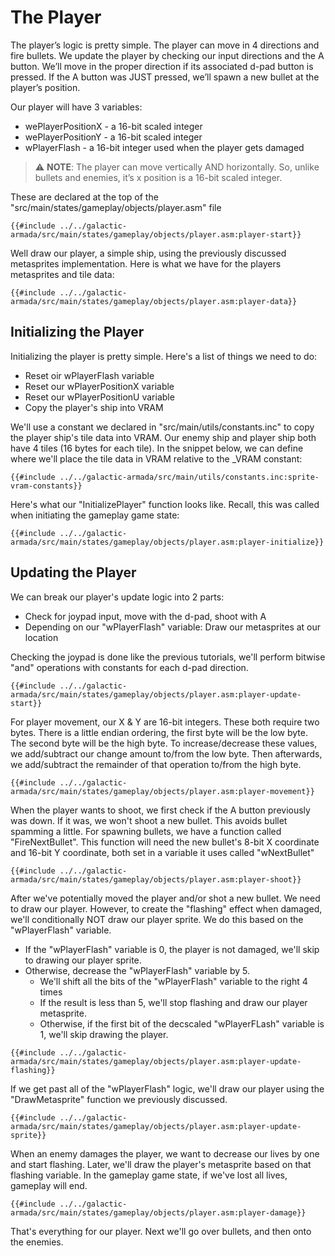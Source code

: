 # The Player

The player’s logic is pretty simple. The player can move in 4 directions and fire bullets. We update the player by checking our input directions and the A button. We’ll move in the proper direction if its associated d-pad button is pressed. If the A button was JUST pressed, we’ll spawn a new bullet at the player’s position.

Our player will have 3 variables:
- wePlayerPositionX - a 16-bit scaled integer
- wePlayerPositionY - a 16-bit scaled integer
- wPlayerFlash - a 16-bit integer used when the player gets damaged

> ⚠️ **NOTE**: The player can move vertically AND horizontally. So, unlike bullets and enemies, it’s x position is a 16-bit scaled integer.

These are declared at the top of the "src/main/states/gameplay/objects/player.asm" file

```rgbasm,linenos,start={{#line_no_of "" ../../galactic-armada/src/main/states/gameplay/objects/player.asm:player-start}}
{{#include ../../galactic-armada/src/main/states/gameplay/objects/player.asm:player-start}}
```

Well draw our player, a simple ship, using the previously discussed metasprites implementation. Here is what we have for the players metasprites and tile data:
```rgbasm,linenos,start={{#line_no_of "" ../../galactic-armada/src/main/states/gameplay/objects/player.asm:player-data}}
{{#include ../../galactic-armada/src/main/states/gameplay/objects/player.asm:player-data}}
```

## Initializing the Player

Initializing the player is pretty simple. Here's a list of things we need to do:
* Reset oir wPlayerFlash variable
* Reset our wPlayerPositionX variable
* Reset our wPlayerPositionU variable
* Copy the player's ship into VRAM

We'll use a constant we declared in "src/main/utils/constants.inc" to copy the player ship's tile data into VRAM. Our enemy ship and player ship both have 4 tiles (16 bytes for each tile). In the snippet below, we can define where we'll place the tile data in VRAM relative to the _VRAM constant:

```rgbasm,linenos,start={{#line_no_of "" ../../galactic-armada/src/main/utils/constants.inc:sprite-vram-constants}}
{{#include ../../galactic-armada/src/main/utils/constants.inc:sprite-vram-constants}}
```

Here's what our "InitializePlayer" function looks like. Recall, this was called when initiating the gameplay game state:

```rgbasm,linenos,start={{#line_no_of "" ../../galactic-armada/src/main/states/gameplay/objects/player.asm:player-initialize}}
{{#include ../../galactic-armada/src/main/states/gameplay/objects/player.asm:player-initialize}}
```

## Updating the Player

We can break our player's update logic into 2 parts:
* Check for joypad input,  move with the d-pad, shoot with A
* Depending on our "wPlayerFlash" variable: Draw our metasprites at our location

Checking the joypad is done like the previous tutorials, we'll perform bitwise "and" operations with constants for each d-pad direction.

```rgbasm,linenos,start={{#line_no_of "" ../../galactic-armada/src/main/states/gameplay/objects/player.asm:player-update-start}}
{{#include ../../galactic-armada/src/main/states/gameplay/objects/player.asm:player-update-start}}
```

For player movement, our X & Y are 16-bit integers. These both require two bytes. There is a little endian ordering, the first byte will be the low byte. The second byte will be the high byte. To increase/decrease these values, we add/subtract our change amount to/from the low byte. Then afterwards, we add/subtract the remainder of that operation to/from the high byte.

```rgbasm,linenos,start={{#line_no_of "" ../../galactic-armada/src/main/states/gameplay/objects/player.asm:player-movement}}
{{#include ../../galactic-armada/src/main/states/gameplay/objects/player.asm:player-movement}}
```

When the player wants to shoot, we first check if the A button previously was down. If it was, we won't shoot a new bullet. This avoids bullet spamming a little. For spawning bullets, we have a function called "FireNextBullet". This function will need the new bullet's 8-bit X coordinate and 16-bit Y coordinate, both set in a variable it uses called "wNextBullet"

```rgbasm,linenos,start={{#line_no_of "" ../../galactic-armada/src/main/states/gameplay/objects/player.asm:player-shoot}}
{{#include ../../galactic-armada/src/main/states/gameplay/objects/player.asm:player-shoot}}
```

After we've potentially moved the player and/or shot a new bullet. We need to draw our player. However, to create the "flashing" effect when damaged, we'll conditionally NOT draw our player sprite. We do this based on the "wPlayerFlash" variable.

- If the "wPlayerFlash" variable is 0, the player is not damaged, we'll skip to drawing our player sprite.
- Otherwise, decrease the "wPlayerFlash" variable by 5.
    - We'll shift all the bits of the "wPlayerFlash" variable to the right 4 times
    - If the result is less than 5, we'll stop flashing and draw our player metasprite.
    - Otherwise, if the first bit of the decscaled "wPlayerFLash" variable is 1, we'll skip drawing the player.

```rgbasm,linenos,start={{#line_no_of "" ../../galactic-armada/src/main/states/gameplay/objects/player.asm:player-update-flashing}}
{{#include ../../galactic-armada/src/main/states/gameplay/objects/player.asm:player-update-flashing}}
```

If we get past all of the "wPlayerFlash" logic, we'll draw our player using the "DrawMetasprite" function we previously discussed.

```rgbasm,linenos,start={{#line_no_of "" ../../galactic-armada/src/main/states/gameplay/objects/player.asm:player-update-sprite}}
{{#include ../../galactic-armada/src/main/states/gameplay/objects/player.asm:player-update-sprite}}
```

When an enemy damages the player, we want to decrease our lives by one and start flashing. Later, we'll draw the player's metasprite based on that flashing variable. In the gameplay game state, if we've lost all lives, gameplay will end.

```rgbasm,linenos,start={{#line_no_of "" ../../galactic-armada/src/main/states/gameplay/objects/player.asm:player-damage}}
{{#include ../../galactic-armada/src/main/states/gameplay/objects/player.asm:player-damage}}
```

That's everything for our player. Next we'll go over bullets, and then onto the enemies.